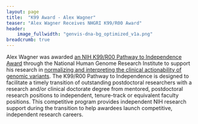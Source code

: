 ```yaml
---
layout: page
title:  "K99 Award - Alex Wagner"
teaser: "Alex Wagner Receives NHGRI K99/R00 Award"
header:
    image_fullwidth: "genvis-dna-bg_optimized_v1a.png"
breadcrumb: true
---
```


Alex Wagner was awarded [an NIH K99/R00 Pathway to Independence Award](https://crtc.wustl.edu/programs/junior-faculty/k12oncology/) through the National Human Genome Research Institute to support his research in [normalizing and interpreting the clinical actionability of genomic variants](https://projectreporter.nih.gov/project_info_details.cfm?aid=9744231&icde=0). The K99/R00 Pathway to Independence is designed to facilitate a timely transition of outstanding postdoctoral researchers with a research and/or clinical doctorate degree from mentored, postdoctoral research positions to independent, tenure-track or equivalent faculty positions. This competitive program provides independent NIH research support during the transition to help awardees launch competitive, independent research careers.

